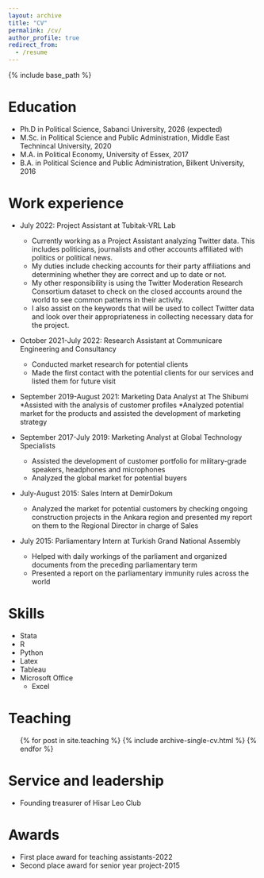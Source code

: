 ```yaml
---
layout: archive
title: "CV"
permalink: /cv/
author_profile: true
redirect_from:
  - /resume
---
```


{% include base_path %}

Education
======

* Ph.D in Political Science, Sabanci University, 2026 (expected)
* M.Sc. in Political Science and Public Administration, Middle East Technincal University, 2020
* M.A. in Political Economy, University of Essex, 2017
* B.A. in Political Science and Public Administration, Bilkent University, 2016

Work experience
======
* July 2022: Project Assistant at Tubitak-VRL Lab
  * Currently working as a Project Assistant analyzing Twitter data. This includes politicians, journalists and otheraccounts affiliated with politics or political news.
  * My duties include checking accounts for their party affiliations and determining whether they are correct and upto date or not.
  * My other responsibility is using the Twitter Moderation Research Consortium dataset to check on the closed accounts around the world to see common patterns in their activity.
  * I also assist on the keywords that will be used to collect Twitter data and look over their appropriateness in collecting necessary data for the project.

* October 2021-July 2022: Research Assistant at Communicare Engineering and Consultancy
  * Conducted market research for potential clients
  * Made the first contact with the potential clients for our services and listed them for future visit
  
* September 2019-August 2021: Marketing Data Analyst at The Shibumi
  *Assisted with the analysis of customer profiles
  *Analyzed potential market for the products and assisted the development of marketing strategy


* September 2017-July 2019: Marketing Analyst at Global Technology Specialists
    * Assisted the development of customer portfolio for military-grade speakers, headphones and microphones
  * Analyzed the global market for potential buyers
  
* July-August 2015: Sales Intern at DemirDokum
  * Analyzed the market for potential customers by checking ongoing construction projects in the Ankara region and presented my report on them to the Regional Director in charge of Sales


* July 2015: Parliamentary Intern at Turkish Grand National Assembly
  * Helped with daily workings of the parliament and organized documents from the preceding parliamentary term
  * Presented a report on the parliamentary immunity rules across the world
  
Skills
======
* Stata
* R
* Python
* Latex
* Tableau
* Microsoft Office
  * Excel


Teaching
======
  <ul>{% for post in site.teaching %}
    {% include archive-single-cv.html %}
  {% endfor %}</ul>
  
Service and leadership
======
* Founding treasurer of Hisar Leo Club

Awards 
======
* First place award for teaching assistants-2022
* Second place award for senior year project-2015

